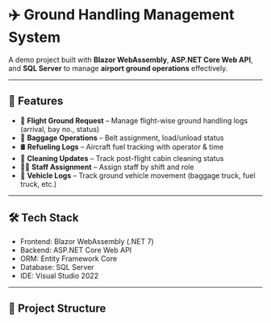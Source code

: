 # ✈️ Ground Handling Management System

A demo project built with **Blazor WebAssembly**, **ASP.NET Core Web API**, and **SQL Server** to manage **airport ground operations** effectively.

---

## 🧩 Features

- 🛬 **Flight Ground Request** – Manage flight-wise ground handling logs (arrival, bay no., status)
- 🧳 **Baggage Operations** – Belt assignment, load/unload status
- 🛢 **Refueling Logs** – Aircraft fuel tracking with operator & time
- 🧹 **Cleaning Updates** – Track post-flight cabin cleaning status
- 👨‍🔧 **Staff Assignment** – Assign staff by shift and role
- 🚛 **Vehicle Logs** – Track ground vehicle movement (baggage truck, fuel truck, etc.)

---

## 🛠 Tech Stack

- Frontend: Blazor WebAssembly (.NET 7)
- Backend: ASP.NET Core Web API
- ORM: Entity Framework Core
- Database: SQL Server
- IDE: Visual Studio 2022

---

## 📂 Project Structure

